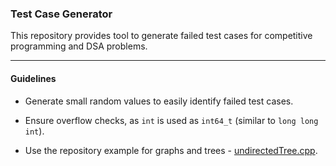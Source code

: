 ### Test Case Generator

This repository provides tool to generate failed test cases for competitive programming and DSA problems.

---

#### Guidelines

- Generate small random values to easily identify failed test cases.

- Ensure overflow checks, as `int` is used as `int64_t` (similar to `long long int`).

- Use the repository example for graphs and trees - [undirectedTree.cpp](https://github.com/ayush8303/testCaseGenerator/blob/main/undirectedTree.cpp).
